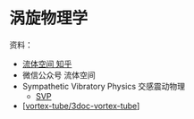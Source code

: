 # 涡旋物理学

资料：
- [流体空间 知乎](https://www.zhihu.com/people/fluid_space)
- 微信公众号 流体空间
- Sympathetic Vibratory Physics 交感震动物理
  - [SVP](www.svpwiki.com)
- [[vortex-tube/3doc-vortex-tube]]


[//begin]: # "Autogenerated link references for markdown compatibility"
[vortex-tube/3doc-vortex-tube]: vortex-tube/3doc-vortex-tube.md "涡流管制冷"
[//end]: # "Autogenerated link references"
